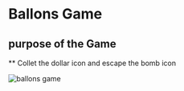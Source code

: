 # Ballons Game
## purpose of the Game
** Collet the dollar icon and escape the bomb icon

![ballons game](https://github.com/Sslegendars/Unity-Simple-Game-Project/assets/135840601/4af96cdf-fd3b-48a2-bdfd-376a8331c440)
